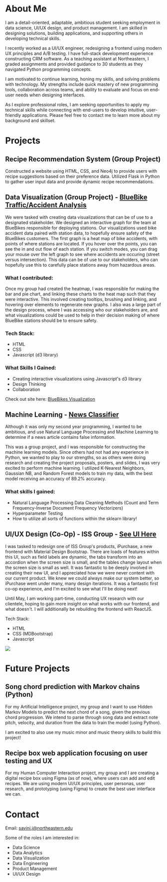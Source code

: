 # About Me
I am a detail-oriented, adaptable, ambitious student seeking employment in data science, UI/UX design, and product management. I am skilled in designing solutions, building applications, and supporting others in developing technical skills. 

I recently worked as a UI/UX engineer, redesigning a frontend using modern UX principles and A/B testing. I have full-stack development experience constructing CRM software. As a teaching assistant at Northeastern, I graded assignments and provided guidance to 30 students as they navigated Python programming concepts.

I am motivated to continue learning, honing my skills, and solving problems with technology. My strengths include quick mastery of new programming tools, collaboration across teams, and ability to evaluate and focus on end-user needs when designing interfaces.

As I explore professional roles, I am seeking opportunities to apply my technical skills while connecting with end-users to develop intuitive, user-friendly applications. Please feel free to contact me to learn more about my background and skillset.

# Projects

## Recipe Recommendation System (Group Project)
Constructed a website using HTML, CSS, and Neo4j to provide users with recipe suggestions based on their preference data. Utilized Flask in Python to gather user input data and provide dynamic recipe recommendations.


## Data Visualization (Group Project) - [BlueBike Traffic/Accident Analysis](https://github.com/julianwsavini/BlueBikes_Visualization_Final_Project)
We were tasked with creating data visualizations that can be of use to a designated stakeholder. We designed an interactive graph for the team at BlueBikes responsible for deploying stations. Our visualizations used bike accident data paired with station data, to hopefully ensure safety of the BlueBikes customers. The first graph is a heat map of bike accidents, with points of where stations are located. If you hover over the points, you can see the in and out flow of each station. If you switch modes, you can drag your mouse over the left graph to see where accidents are occuring (street versus intersection). This data can be of use to our stakeholders, who can hopefully use this to carefully place stations away from hazardous areas.

### What I contributed:
Once my group had created the heatmap, I was responsible for making the bar and pie chart, and linking these charts to the heat map such that they were interactive. This involved creating tooltips, brushing and linking, and hovering over elements to regenerate new graphs. I also was a large part of the design process, where I was accessing who our stakeholders are, and what visualizations could be used to help in their decision making of where BlueBike stations should be to ensure safety.

### Tech Stack:
- HTML
- CSS
- Javascript (d3 library)

### What Skills I Gained:
- Creating interactive visualizations using Javascript's d3 library
- Design Thinking
- Collaboration

Check out site here: [BlueBikes Visualization](https://ds4200-s23-class.github.io/project-julian-jake-david-aneek/)


## Machine Learning - [News Classifier](https://github.com/julianwsavini/news_classification)
Although it was only my second year programming, I wanted to be ambitious, and use Natural Language Processing and Machine Learning to determine if a news article contains false information.

This was a group project, and I was responsible for constructing the machine learning models. Since others had not had any experience in Python, we wanted to play to our strengths, so as others were doing research and creating the project proposals, posters, and slides, I was very excited to perform machine learning. I utilized K-Nearest Neighbors, Gaussian NB, and Random Forest models to train my data, with the best model receiving an accuracy of 89.2% accuracy.

### What skills I gained:
- Natural Language Processing Data Cleaning Methods (Count and Term Frequency-Inverse Document Frequency Vectorizers)
- Hyperparameter Testing
- How to utilize all sorts of functions within the sklearn library!

  
## UI/UX Design (Co-Op) - ISS Group - [See UI Here](https://github.com/julianwsavini/Co-Op-Project)
I was tasked to redesign one of ISS Group's products, iPurchase, a new frontend with Material Design Bootstrap. There are loads of features within this UI, such as field labels are dynamic, the tabs transform into an accordion when the screen size is small, and the tables change layout when the screen size is small as well. It was fantastic to be deeply involved in creating their new UI, and I appreciated how we were never content with our current product. We knew we could always make our system better, so iPurchase went under many, many design iterations. It was a fantastic first co-op experience, and I'm excited to see what I'll be doing next!

Until May, I am working part-time, conducting UX research with our clientele, hoping to gain more insight on what works with our frontend, and what doesn't. I will additionally be rebuilding the frontend with ReactJS.

Tech Stack:
- HTML
- CSS (MDBootstrap)
- Javascript

<img src="https://github.com/julianwsavini/julianwsavini.github.io/assets/93225744/a285bfc4-d173-47a9-b01d-f63eac242d0e"/>


# Future Projects

## Song chord prediction with Markov chains (Python)
For my Artificial Intelligence project, my group and I want to use Hidden Markov Models to predict the next chord of a song, given the previous chord progression. We intend to parse through song data and extract note pitch, velocity, and duration from the data to train the model (using Python).

I am excited to also use my music minor and music theory skills to build this project!

## Recipe box web application focusing on user testing and UX
For my Human Computer Interaction project, my group and I are creating a digital recipe box using Figma (as of now), where users can add and edit recipes. We are using modern UI/UX principles, user personas, user research, and prototyping (using Figma) to create the best user interface we can.

# Contact
Email: savini.j@northeastern.edu

Some of the roles I am interested in:
- Data Science
- Data Analytics
- Data Visualization
- Data Engineering
- Product Management
- UI/UX Design
